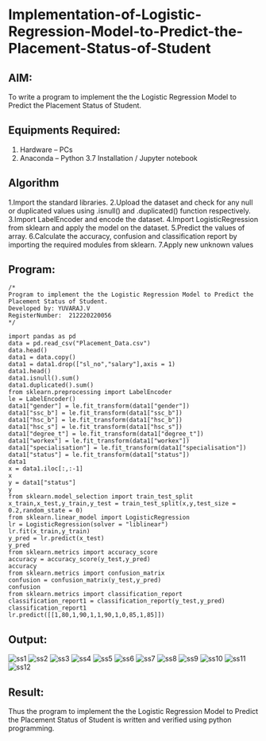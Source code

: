 # Implementation-of-Logistic-Regression-Model-to-Predict-the-Placement-Status-of-Student

## AIM:
To write a program to implement the the Logistic Regression Model to Predict the Placement Status of Student.

## Equipments Required:
1. Hardware – PCs
2. Anaconda – Python 3.7 Installation / Jupyter notebook

## Algorithm
1.Import the standard libraries. 
2.Upload the dataset and check for any null or duplicated values using .isnull() and .duplicated() function respectively.
3.Import LabelEncoder and encode the dataset.
4.Import LogisticRegression from sklearn and apply the model on the dataset. 
5.Predict the values of array. 
6.Calculate the accuracy, confusion and classification report by importing the required modules from sklearn.
7.Apply new unknown values

## Program:
```
/*
Program to implement the the Logistic Regression Model to Predict the Placement Status of Student.
Developed by: YUVARAJ.V
RegisterNumber:  212220220056
*/

import pandas as pd
data = pd.read_csv("Placement_Data.csv")
data.head()
data1 = data.copy()
data1 = data1.drop(["sl_no","salary"],axis = 1)
data1.head()
data1.isnull().sum()
data1.duplicated().sum()
from sklearn.preprocessing import LabelEncoder
le = LabelEncoder()
data1["gender"] = le.fit_transform(data1["gender"])
data1["ssc_b"] = le.fit_transform(data1["ssc_b"])
data1["hsc_b"] = le.fit_transform(data1["hsc_b"])
data1["hsc_s"] = le.fit_transform(data1["hsc_s"])
data1["degree_t"] = le.fit_transform(data1["degree_t"])
data1["workex"] = le.fit_transform(data1["workex"])
data1["specialisation"] = le.fit_transform(data1["specialisation"])
data1["status"] = le.fit_transform(data1["status"])
data1
x = data1.iloc[:,:-1]
x
y = data1["status"]
y
from sklearn.model_selection import train_test_split
x_train,x_test,y_train,y_test = train_test_split(x,y,test_size = 0.2,random_state = 0)
from sklearn.linear_model import LogisticRegression
lr = LogisticRegression(solver = "liblinear")
lr.fit(x_train,y_train)
y_pred = lr.predict(x_test)
y_pred
from sklearn.metrics import accuracy_score
accuracy = accuracy_score(y_test,y_pred)
accuracy
from sklearn.metrics import confusion_matrix
confusion = confusion_matrix(y_test,y_pred)
confusion
from sklearn.metrics import classification_report
classification_report1 = classification_report(y_test,y_pred)
classification_report1
lr.predict([[1,80,1,90,1,1,90,1,0,85,1,85]])

```
## Output:

![ss1](https://user-images.githubusercontent.com/115924983/202195278-7cf1829f-f2d7-4aaf-97f5-8fe45b2abfb5.png)
![ss2](https://user-images.githubusercontent.com/115924983/202195350-757aa957-6804-46c0-bccc-326264d386e9.png)
![ss3](https://user-images.githubusercontent.com/115924983/202195442-49a1f0b9-4f83-409d-a18d-573b6acfe8f1.png)
![ss4](https://user-images.githubusercontent.com/115924983/202195479-a96c05ae-e6f4-4f46-962b-ad5519ec9148.png)
![ss5](https://user-images.githubusercontent.com/115924983/202195516-05260260-a6ee-4da9-b5fe-398b890667d1.png)
![ss6](https://user-images.githubusercontent.com/115924983/202195545-6b8fe0c7-d0f2-42d2-8185-7d446276a72e.png)
![ss7](https://user-images.githubusercontent.com/115924983/202195575-604c2b2d-370f-4677-968e-be97be7d3f44.png)
![ss8](https://user-images.githubusercontent.com/115924983/202195605-8aff0075-135e-42d6-bb10-92eb5b109c07.png)
![ss9](https://user-images.githubusercontent.com/115924983/202195633-7d9df9a0-2a3f-42a6-a026-8ae91e3dc236.png)
![ss10](https://user-images.githubusercontent.com/115924983/202195689-8e3e3668-e707-439f-bfd3-4b962743570b.png)
![ss11](https://user-images.githubusercontent.com/115924983/202195748-c898e8c2-95a8-4c40-9829-fa13264f9df7.png)
![ss12](https://user-images.githubusercontent.com/115924983/202195766-06a18358-e435-4f99-87fc-6323abe67843.png)

## Result:
Thus the program to implement the the Logistic Regression Model to Predict the Placement Status of Student is written and verified using python programming.

